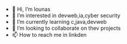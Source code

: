 - 👋 Hi, I’m lounas
- 👀 I’m interested in devweb,ia,cyber security
- 🌱 I’m currently learning c,java,devweb
- 💞️ I’m looking to collaborate on thev projects
- 📫 How to reach me in linkden

<!---
lounas-jr/lounas-jr is a ✨ special ✨ repository because its `README.md` (this file) appears on your GitHub profile.
You can click the Preview link to take a look at your changes.
--->

